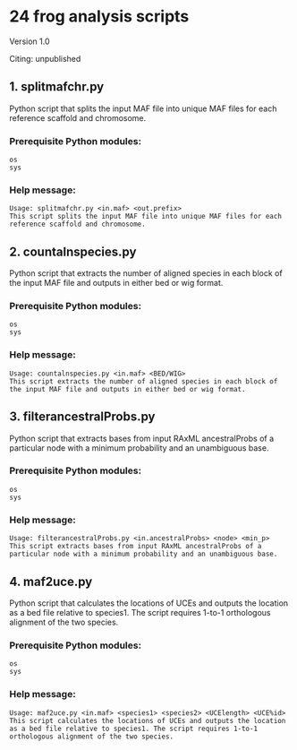 # 24 frog analysis scripts

Version 1.0

Citing: unpublished

## 1. splitmafchr.py

Python script that splits the input MAF file into unique MAF files for each reference scaffold and chromosome.

### Prerequisite Python modules:

```
os
sys
```

### Help message:

```
Usage: splitmafchr.py <in.maf> <out.prefix>
This script splits the input MAF file into unique MAF files for each reference scaffold and chromosome.
```

## 2. countalnspecies.py

Python script that extracts the number of aligned species in each block of the input MAF file and outputs in either bed or wig format.

### Prerequisite Python modules:

```
os
sys
```

### Help message:

```
Usage: countalnspecies.py <in.maf> <BED/WIG>
This script extracts the number of aligned species in each block of the input MAF file and outputs in either bed or wig format.
```

## 3. filterancestralProbs.py

Python script that extracts bases from input RAxML ancestralProbs of a particular node with a minimum probability and an unambiguous base.

### Prerequisite Python modules:

```
os
sys
```

### Help message:

```
Usage: filterancestralProbs.py <in.ancestralProbs> <node> <min_p>
This script extracts bases from input RAxML ancestralProbs of a particular node with a minimum probability and an unambiguous base.
```

## 4. maf2uce.py

Python script that calculates the locations of UCEs and outputs the location as a bed file relative to species1. The script requires 1-to-1 orthologous alignment of the two species.

### Prerequisite Python modules:

```
os
sys
```

### Help message:

```
Usage: maf2uce.py <in.maf> <species1> <species2> <UCElength> <UCE%id>
This script calculates the locations of UCEs and outputs the location as a bed file relative to species1. The script requires 1-to-1 orthologous alignment of the two species.
```
